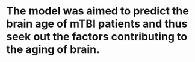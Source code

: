 # The model was aimed to predict the brain age of mTBI patients and thus seek out the factors contributing to the aging of brain.
